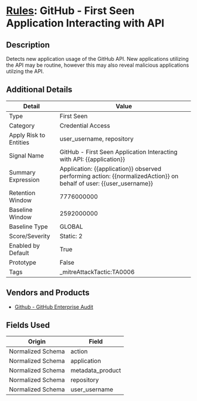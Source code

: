 # [Rules](README.md): GitHub - First Seen Application Interacting with API

## Description
Detects new application usage of the GitHub API. New applications utilizing the API may be routine, however this may also reveal malicious applications utilzing the API.

## Additional Details
|Detail|Value|
|----|----|
|Type|First Seen|
|Category|Credential Access|
|Apply Risk to Entities|user_username, repository|
|Signal Name|GitHub - First Seen Application Interacting with API: {{application}}|
|Summary Expression|Application: {{application}}  observed performing action: {{normalizedAction}}  on behalf of user: {{user_username}}|
|Retention Window|7776000000|
|Baseline Window|2592000000|
|Baseline Type|GLOBAL|
|Score/Severity|Static: 2|
|Enabled by Default|True|
|Prototype|False|
|Tags|_mitreAttackTactic:TA0006|
## Vendors and Products
- [Github - GitHub Enterprise Audit](../products/e3c8bd8b-6ed8-4332-944d-d0f5dfc462df.md)


## Fields Used

|Origin|Field|
|----|----|
|Normalized Schema|action|
|Normalized Schema|application|
|Normalized Schema|metadata_product|
|Normalized Schema|repository|
|Normalized Schema|user_username|


